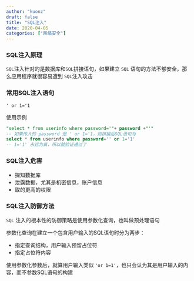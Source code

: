 ```yaml
---
author: "kuonz"
draft: false
title: "SQL注入"
date: 2020-04-05
categories: ["网络安全"]
---
```

  
### SQL注入原理

`SQL`注入针对的是数据库和`SQL`拼接语句，如果建立 `SQL` 语句的方法不够安全，那么应用程序就很容易遭到 `SQL`注入攻击

### 常用SQL注入语句

```
' or 1='1
```

使用示例

```SQL
"select * from userinfo where password='"+ password +"'"
-- 如果传入的 password 是 ' or 1='1，则拼接后SQL语句为
select * from userinfo where password='' or 1='1'
-- 1='1' 永远为真，所以就验证通过了
```

### SQL注入危害

* 探知数据库
* 泄露数据，尤其是机密信息，账户信息
* 取的更高的权限

### SQL注入防御方法

`SQL` 注入的根本性的防御策略是使用参数化查询，也叫做预处理语句

参数化查询在建立一个包含用户输入的SQL语句时分为两步：

* 指定查询结构，用户输入预留占位符
* 指定占位符内容

使用参数化参数后，就算用户输入类似 `'or 1=1'`，也只会认为其是用户输入的内容，而不参数SQL语句的构建





